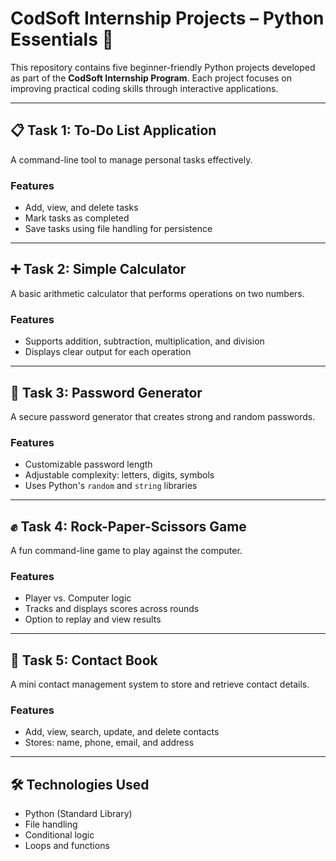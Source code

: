 # CodSoft Internship Projects – Python Essentials 🚀

This repository contains five beginner-friendly Python projects developed as part of the **CodSoft Internship Program**. Each project focuses on improving practical coding skills through interactive applications.

---

## 📋 Task 1: To-Do List Application
A command-line tool to manage personal tasks effectively.

### Features
- Add, view, and delete tasks
- Mark tasks as completed
- Save tasks using file handling for persistence

---

## ➕ Task 2: Simple Calculator
A basic arithmetic calculator that performs operations on two numbers.

### Features
- Supports addition, subtraction, multiplication, and division
- Displays clear output for each operation

---

## 🔐 Task 3: Password Generator
A secure password generator that creates strong and random passwords.

### Features
- Customizable password length
- Adjustable complexity: letters, digits, symbols
- Uses Python's `random` and `string` libraries

---

## ✊ Task 4: Rock-Paper-Scissors Game
A fun command-line game to play against the computer.

### Features
- Player vs. Computer logic
- Tracks and displays scores across rounds
- Option to replay and view results

---

## 📇 Task 5: Contact Book
A mini contact management system to store and retrieve contact details.

### Features
- Add, view, search, update, and delete contacts
- Stores: name, phone, email, and address

---

## 🛠 Technologies Used
- Python (Standard Library)
- File handling
- Conditional logic
- Loops and functions
